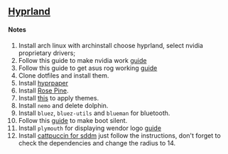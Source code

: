 ## [Hyprland](https://hyprland.org/)

#### Notes

1. Install arch linux with archinstall choose hyprland, select nvidia proprietary drivers;
2. Follow this guide to make nvidia work [guide](https://wiki.hyprland.org/Nvidia/#how-to-get-hyprland-to-possibly-work-on-nvidia)
3. Follow this guide to get asus rog working [guide](https://wiki.hyprland.org/Asus_ROG/#asus-rog)
4. Clone dotfiles and install them.
5. Install [hyprpaper](https://github.com/hyprwm/hyprpaper)
6. Install [Rose Pine](https://github.com/rose-pine/gtk).
7. Install [this](https://github.com/nwg-piotr/nwg-look) to apply themes.
8. Install `nemo` and delete dolphin.
9. Install `bluez`, `bluez-utils` and `blueman` for bluetooth.
10. Follow this [guide](https://wiki.archlinux.org/title/silent_boot) to make boot silent.
11. Install `plymouth` for displaying wendor logo [guide](https://wiki.archlinux.org/title/plymouth)
12. Install [cattpuccin for sddm](https://github.com/catppuccin/sddm) just follow the instructions,
    don't forget to check the dependencies and change the radius to 14.
